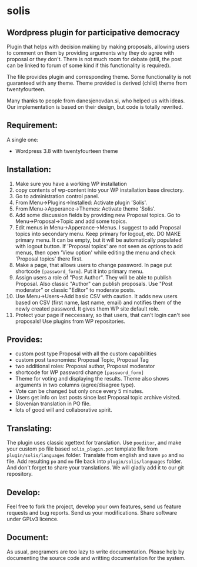 solis
=====

Wordpress plugin for participative democracy
--------------------------------------------

Plugin that helps with decision making by making proposals, allowing users to comment on them by providing arguments why they do agree with proposal or they don't. There is not much room for debate (still, the post can be linked to forum of some kind if this functionality is required).

The file provides plugin and corresponding theme. Some functionality is not guaranteed with any theme. Theme provided is derived (child) theme from twentyfourteen.

Many thanks to people from danesjenovdan.si, who helped us with ideas. Our implementation is based on their design, but code is totally rewrited.


Requirement:
------------

A single one:

* Wordpress 3.8 with twentyfourteen theme

Installation:
-------------

1. Make sure you have a working WP installation
2. copy contents of wp-content into your WP installation base directory.
3. Go to administration control panel.
4. From Menu->Plugins->Installed: Activate plugin 'Solis'.
5. From Menu->Apperance->Themes: Activate theme 'Solis'.
6. Add some discussion fields by providing new Proposal topics. Go to Menu->Proposal->Topic and add some topics.
7. Edit menus in Menu->Apperance->Menus. I suggest to add Proposal topics into secondary menu. Keep primary for logout, etc. DO MAKE primary menu. It can be empty, but it will be automatically populated with logout button. If 'Proposal topics' are not seen as options to add menus, then open 'View option' while editing the menu and check 'Proposal topics' there first.
8. Make a page, that allows users to change password. In page put shortcode `[password_form]`. Put it into primary menu.
9. Assign users a role of "Post Author". They will be able to publish Proposal. Also classic "Author" can publish proposals. Use "Post moderator" or classic "Editor" to moderate posts.
10. Use Menu->Users->Add basic CSV with caution. It adds new users based on CSV (first name, last name, email) and notifies them of the newly created password. It gives them WP site default role.
11. Protect your page if neccessary, so that users, that can't login can't see proposals! Use plugins from WP repositories.


Provides:
---------

* custom post type Proposal with all the custom capabilities
* custom post taxonomies: Proposal Topic, Proposal Tag
* two additional roles: Proposal author, Proposal moderator
* shortcode for WP password change `[password_form]`
* Theme for voting and displaying the results. Theme also shows arguments in two columns (agree/disagree type).
* Vote can be changed but only once every 5 minutes.
* Users get info on last posts since last Proposal topic archive visited.
* Slovenian translation in PO file.
* lots of good will and collaborative spirit.


Translating:
------------

The plugin uses classic xgettext for translation. Use `poeditor`, and make your custom po file based `solis_plugin.pot` template file from `plugin/solis/languages` folder. Translate from english and save `po` and `mo` file. Add resulting `po` and `mo` file back into `plugin/solis/languages` folder. And don't forget to share your translations. We will gladly add it to our git repository.

Develop:
--------

Feel free to fork the project, develop your own features, send us feature requests and bug reports. Send us your modifications. Share software under GPLv3 licence.


Document:
---------

As usual, programers are too lazy to write documentation. Please help by documenting the source code and writting documentation for the system.


